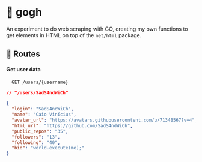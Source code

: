 # 🐙 gogh

An experiment to do web scraping with GO, creating my own functions to get elements in HTML on top of the `net/html` package.

## 🎏 Routes

#### Get user data
```http
  GET /users/{username}
```
```json
// "/users/SadS4ndWiCh"

{
  "login": "SadS4ndWiCh",
  "name": "Caio Vinícius",
  "avatar_url": "https://avatars.githubusercontent.com/u/71348567?v=4",
  "html_url": "https://github.com/SadS4ndWiCh",
  "public_repos": "35",
  "followers": "13",
  "following": "40",
  "bio": "world.execute(me);"
}
```